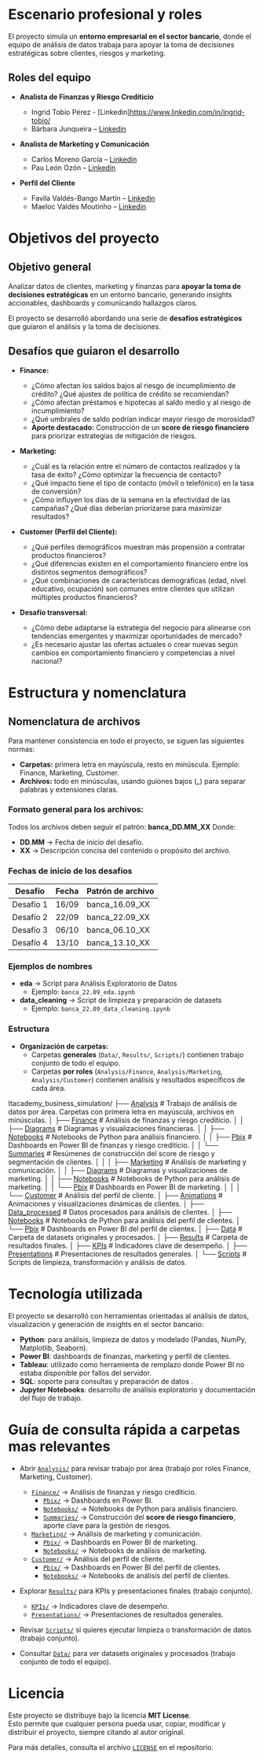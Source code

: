 # Escenario profesional y roles

El proyecto simula un **entorno empresarial en el sector bancario**, donde el equipo de análisis de datos trabaja para apoyar la toma de decisiones estratégicas sobre clientes, riesgos y marketing.

## Roles del equipo

- **Analista de Finanzas y Riesgo Crediticio**  
  - Ingrid Tobío Pérez - [Linkedin]https://www.linkedin.com/in/ingrid-tobio/  
  - Bárbara Junqueira –  [Linkedin](https://www.linkedin.com/in/junqueirabs/)

- **Analista de Marketing y Comunicación**  
  - Carlos Moreno García – [Linkedin](https://www.linkedin.com/in/morenogarciacarlos/)  
  - Pau León Ozón – [Linkedin](https://www.linkedin.com/in/pauleonozon/)  

- **Perfil del Cliente**  
  - Favila Valdés-Bango Martín – [Linkedin](https://www.linkedin.com/in/favila-vald%C3%A9s-bango-mart%C3%ADn-9ab146271/)
  - Maeloc Valdés Moutinho – [Linkedin](https://www.linkedin.com/in/maeloc-valdes/)  

# Objetivos del proyecto

## Objetivo general
Analizar datos de clientes, marketing y finanzas para **apoyar la toma de decisiones estratégicas** en un entorno bancario, generando insights accionables, dashboards y comunicando hallazgos claros.  

El proyecto se desarrolló abordando una serie de **desafíos estratégicos** que guiaron el análisis y la toma de decisiones.

## Desafíos que guiaron el desarrollo

- **Finance:**  
  - ¿Cómo afectan los saldos bajos al riesgo de incumplimiento de crédito? ¿Qué ajustes de política de crédito se recomiendan?  
  - ¿Cómo afectan préstamos e hipotecas al saldo medio y al riesgo de incumplimiento?  
  - ¿Qué umbrales de saldo podrían indicar mayor riesgo de morosidad?  
  - **Aporte destacado:** Construcción de un **score de riesgo financiero** para priorizar estrategias de mitigación de riesgos.

- **Marketing:**  
  - ¿Cuál es la relación entre el número de contactos realizados y la tasa de éxito? ¿Cómo optimizar la frecuencia de contacto?  
  - ¿Qué impacto tiene el tipo de contacto (móvil o telefónico) en la tasa de conversión?  
  - ¿Cómo influyen los días de la semana en la efectividad de las campañas? ¿Qué días deberían priorizarse para maximizar resultados?  

- **Customer (Perfil del Cliente):**  
  - ¿Qué perfiles demográficos muestran más propensión a contratar productos financieros?  
  - ¿Qué diferencias existen en el comportamiento financiero entre los distintos segmentos demográficos?  
  - ¿Qué combinaciones de características demográficas (edad, nivel educativo, ocupación) son comunes entre clientes que utilizan múltiples productos financieros?  

- **Desafío transversal:**  
  - ¿Cómo debe adaptarse la estrategia del negocio para alinearse con tendencias emergentes y maximizar oportunidades de mercado?  
  - ¿Es necesario ajustar las ofertas actuales o crear nuevas según cambios en comportamiento financiero y competencias a nivel nacional?


# Estructura y nomenclatura

## Nomenclatura de archivos
Para mantener consistencia en todo el proyecto, se siguen las siguientes normas:
- **Carpetas:** primera letra en mayúscula, resto en minúscula. Ejemplo: Finance, Marketing, Customer.  
- **Archivos:** todo en minúsculas, usando guiones bajos (_) para separar palabras y extensiones claras.

### Formato general para los archivos:
Todos los archivos deben seguir el patrón: **banca_DD.MM_XX**
  Donde:
  - **DD.MM** → Fecha de inicio del desafío.  
  - **XX** → Descripción concisa del contenido o propósito del archivo.

### Fechas de inicio de los desafíos
| Desafío | Fecha | Patrón de archivo |
|---------|-------|-----------------|
| Desafío 1 | 16/09 | banca_16.09_XX |
| Desafío 2 | 22/09 | banca_22.09_XX |
| Desafío 3 | 06/10 | banca_06.10_XX |
| Desafío 4 | 13/10 | banca_13.10_XX |

### Ejemplos de nombres

- **eda** → Script para Análisis Exploratorio de Datos  
  - Ejemplo: `banca_22.09_eda.ipynb`  
- **data_cleaning** → Script de limpieza y preparación de datasets  
  - Ejemplo: `banca_22.09_data_cleaning.ipynb`  

### Estructura

- **Organización de carpetas:**  
  - Carpetas **generales** (`Data/`, `Results/`, `Scripts/`) contienen trabajo conjunto de todo el equipo.  
  - Carpetas **por roles** (`Analysis/Finance`, `Analysis/Marketing`, `Analysis/Customer`) contienen análisis y resultados específicos de cada área.  

Itacademy_business_simulation/
├── [Analysis](./Analysis/)      # Trabajo de análisis de datos por área. Carpetas con primera letra en mayúscula, archivos en minúsculas.
│   ├── [Finance](./Analysis/Finance/)       # Análisis de finanzas y riesgo crediticio.
│   │   ├── [Diagrams](./Analysis/Finance/Diagrams/)     # Diagramas y visualizaciones financieras.
│   │   ├── [Notebooks](./Analysis/Finance/Notebooks/)   # Notebooks de Python para análisis financiero.
│   │   ├── [Pbix](./Analysis/Finance/Pbix/)             # Dashboards en Power BI de finanzas y riesgo crediticio.
│   │   └── [Summaries](./Analysis/Finance/Summaries/)   # Resúmenes de construcción del score de riesgo y segmentación de clientes.
│   │
│   ├── [Marketing](./Analysis/Marketing/) # Análisis de marketing y comunicación.
│   │   ├── [Diagrams](./Analysis/Marketing/Diagrams/)   # Diagramas y visualizaciones de marketing.
│   │   ├── [Notebooks](./Analysis/Marketing/Notebooks/) # Notebooks de Python para análisis de marketing.
│   │   └── [Pbix](./Analysis/Marketing/Pbix/)           # Dashboards en Power BI de marketing.
│   │
│   └── [Customer](./Analysis/Customer/) # Análisis del perfil de cliente.
│       ├── [Animations](./Analysis/Customer/Animations/)   # Animaciones y visualizaciones dinámicas de clientes.
│       ├── [Data_processed](./Analysis/Customer/Data_processed/) # Datos procesados para análisis de clientes.
│       ├── [Notebooks](./Analysis/Customer/Notebooks/)     # Notebooks de Python para análisis del perfil de clientes.
│       └── [Pbix](./Analysis/Customer/Pbix/)              # Dashboards en Power BI del perfil de clientes.
│
├── [Data](./Data/)                             # Carpeta de datasets originales y procesados.
│
├── [Results](./Results/)                       # Carpeta de resultados finales.
│   ├── [KPIs](./Results/KPIs/)                 # Indicadores clave de desempeño.
│   ├── [Presentations](./Results/Presentations/) # Presentaciones de resultados generales.
│
└── [Scripts](./Scripts/)                       # Scripts de limpieza, transformación y análisis de datos.

# Tecnología utilizada

El proyecto se desarrolló con herramientas orientadas al análisis de datos, visualización y generación de insights en el sector bancario:

- **Python**: para análisis, limpieza de datos y modelado (Pandas, NumPy, Matplotlib, Seaborn).  
- **Power BI**: dashboards de finanzas, marketing y perfil de clientes.  
- **Tableau**: utilizado como herramienta de remplazo donde Power BI no estaba disponible por fallos del servidor.  
- **SQL**: soporte para consultas y preparación de datos .  
- **Jupyter Notebooks**: desarrollo de análisis exploratorio y documentación del flujo de trabajo.

# Guía de consulta rápida a carpetas mas relevantes
- Abrir [`Analysis/`](./Analysis/) para revisar trabajo por área (trabajo por roles Finance, Marketing, Customer).  
  - [`Finance/`](./Analysis/Finance/) → Análisis de finanzas y riesgo crediticio. 
    - [`Pbix/`](./Analysis/Finance/Pbix/) → Dashboards en Power BI.   
    - [`Notebooks/`](./Analysis/Finance/Notebooks/) → Notebooks de Python para análisis financiero.
    - [`Summaries/`](./Analysis/Finance/Summaries/) → Construcción del **score de riesgo financiero**, aporte clave para la gestión de riesgos.      
  - [`Marketing/`](./Analysis/Marketing/) → Análisis de marketing y comunicación. 
    - [`Pbix/`](./Analysis/Marketing/Pbix/) → Dashboards en Power BI de marketing. 
    - [`Notebooks/`](./Analysis/Marketing/Notebooks/) → Notebooks de análisis de marketing.  
  - [`Customer/`](./Analysis/Customer/) → Análisis del perfil de cliente. 
    - [`Pbix/`](./Analysis/Customer/Pbix/) → Dashboards en Power BI del perfil de clientes.  
    - [`Notebooks/`](./Analysis/Customer/Notebooks/) → Notebooks de análisis del perfil de clientes.

- Explorar [`Results/`](./Results/) para KPIs y presentaciones finales (trabajo conjunto).  
  - [`KPIs/`](./Results/KPIs/) → Indicadores clave de desempeño.  
  - [`Presentations/`](./Results/Presentations/) → Presentaciones de resultados generales.  
- Revisar [`Scripts/`](./Scripts/) si quieres ejecutar limpieza o transformación de datos (trabajo conjunto).
- Consultar [`Data/`](./Data/) para ver datasets originales y procesados (trabajo conjunto de todo el equipo).

# Licencia
Este proyecto se distribuye bajo la licencia **MIT License**.  
Esto permite que cualquier persona pueda usar, copiar, modificar y distribuir el proyecto, siempre citando al autor original.  

Para más detalles, consulta el archivo [`LICENSE`](./LICENSE) en el repositorio.








